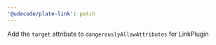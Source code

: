 ```yaml
---
'@udecode/plate-link': patch
---
```


Add the `target` attribute to `dangerouslyAllowAttributes` for LinkPlugin

